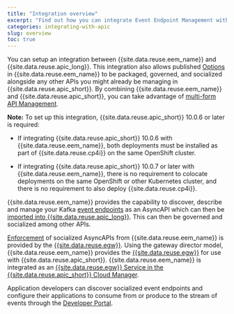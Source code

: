 ```yaml
---
title: "Integration overview"
excerpt: "Find out how you can integrate Event Endpoint Management with API Connect."
categories: integrating-with-apic
slug: overview
toc: true
---
```


You can setup an integration between {{site.data.reuse.eem_name}} and {{site.data.reuse.apic_long}}. This integration also allows published [Options](../../about/key-concepts/#option) in {{site.data.reuse.eem_name}} to be packaged, governed, and socialized alongside any other APIs you might already be managing in {{site.data.reuse.apic_short}}. By combining {{site.data.reuse.eem_name}} and {{site.data.reuse.apic_short}}, you can take advantage of [multi-form API Management](../apic-eem-concepts/#multi-form-api-management).

**Note:** To set up this integration, {{site.data.reuse.apic_short}} 10.0.6 or later is required:

- If integrating {{site.data.reuse.apic_short}} 10.0.6 with {{site.data.reuse.eem_name}}, both deployments must be installed as part of {{site.data.reuse.cp4i}} on the same OpenShift cluster.

- If integrating {{site.data.reuse.apic_short}} 10.0.7 or later with {{site.data.reuse.eem_name}}, there is no requirement to colocate deployments on the same OpenShift or other Kubernetes cluster, and there is no requirement to also deploy {{site.data.reuse.cp4i}}.

{{site.data.reuse.eem_name}} provides the capability to discover, describe and manage your Kafka [event endpoints](../../about/key-concepts/#event-endpoints) as an AsyncAPI which can then be [imported into {{site.data.reuse.apic_long}}](../generate-asyncapi). This can then be governed and socialized among other APIs.

[Enforcement](../apic-eem-concepts/#enforcement) of socialized AsyncAPIs from {{site.data.reuse.eem_name}} is provided by the [{{site.data.reuse.egw}}](../../about/key-concepts/#event-gateway). Using the gateway director model, {{site.data.reuse.eem_name}} provides the [{{site.data.reuse.egw}}](../../about/key-concepts/#event-gateway) for use with {{site.data.reuse.apic_short}}. {{site.data.reuse.eem_name}} is integrated as an [{{site.data.reuse.egw}} Service in the {{site.data.reuse.apic_short}} Cloud Manager](../configure-eem-for-apic).

Application developers can discover socialized event endpoints and configure their applications to consume from or produce to the stream of events through the [Developer Portal](../apic-eem-concepts/#developer-portal).
